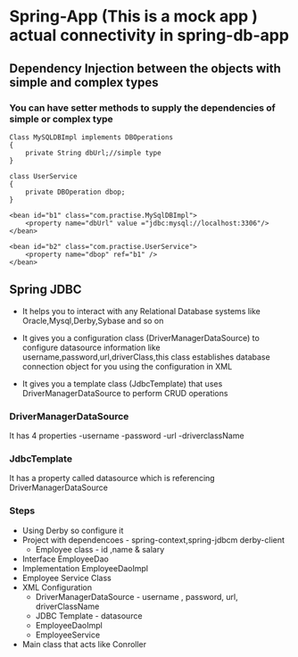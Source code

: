# Spring-App (This is a mock app ) actual connectivity in spring-db-app #
## Dependency Injection between the objects with simple and complex types ##
### You can have setter methods to supply the dependencies of simple or complex type ###

	Class MySQLDBImpl implements DBOperations
	{
		private String dbUrl;//simple type
	}
	
	class UserService
	{
		private DBOperation dbop;
	}
	
	<bean id="b1" class="com.practise.MySqlDBImpl">
		<property name="dbUrl" value ="jdbc:mysql://localhost:3306"/>
	</bean>
	
	<bean id="b2" class="com.practise.UserService">
		<property name="dbop" ref="b1" />
	</bean>
## Spring JDBC ##

-	It helps you to interact with any Relational Database 	systems like Oracle,Mysql,Derby,Sybase and so on

-	It gives you a configuration class (DriverManagerDataSource) to configure datasource information like username,password,url,driverClass,this class establishes database connection object for you using the configuration in XML

- It gives you a template class (JdbcTemplate) that uses DriverManagerDataSource to perform CRUD operations
  
### DriverManagerDataSource ###
It has 4 properties
-username
-password
-url
-driverclassName

### JdbcTemplate ###
It has a property called datasource which is referencing DriverManagerDataSource

### Steps ###
- Using Derby so configure it
- Project with dependencoes - spring-context,spring-jdbcm derby-client
	- Employee class - id ,name & salary
- Interface EmployeeDao 
- Implementation EmployeeDaoImpl
- Employee Service Class
- XML Configuration
	- DriverManagerDataSource - username , password, url, driverClassName
	- JDBC Template - datasource
	- EmployeeDaoImpl
	- EmployeeService
- Main class that acts like Conroller
